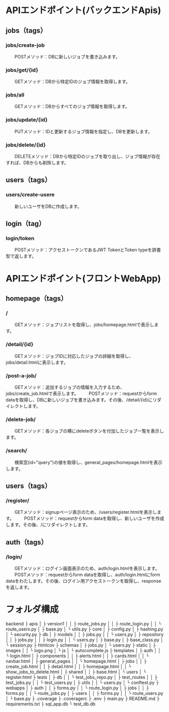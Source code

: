 # APIエンドポイント(バックエンドApis)
## jobs（tags）
### jobs/create-job
　　POSTメソッド：DBに新しいジョブを書き込みます。
### jobs/get/{id}
　　GETメソッド：DBから特定IDのジョブ情報を取得します。
### jobs/all
　　GETメソッド：DBからすべてのジョブ情報を取得します。
### jobs/update/{id}
　　PUTメソッド：IDと更新するジョブ情報を指定し、DBを更新します。
### jobs/delete/{id}
　　DELETEメソッド：DBから特定IDのジョブを取り出し、ジョブ情報が存在すれば、DBからも削除します。

## users（tags）
### users/create-usere
　　新しいユーザをDBに作成します。

## login（tag）
### login/token
　　POSTメソッド：アクセストークンであるJWT TokenとToken typeを辞書型で返します。


# APIエンドポイント(フロントWebApp)
## homepage（tags）
### /
　　GETメソッド：ジョブリストを取得し、jobs/homepage.htmlで表示します。
### /detail/{id}
　　GETメソッド：ジョブIDに対応したジョブの詳細を取得し、jobs/detail.htmlに表示します。
### /post-a-job/
　　GETメソッド：追加するジョブの情報を入力するため、jobs/create_job.htmlで表示します。
　　POSTメソッド：requestからform dataを取得し、DBに新しいジョブを書き込みます。その後、/detail/{id}にリダイレクトします。
### /delete-job/
　　GETメソッド：各ジョブの横にdeleteボタンを付加したジョブ一覧を表示します。

### /search/
　　検索窓(id="query")の値を取得し、general_pages/homepage.htmlを表示します。

## users（tags）
### /register/
　　GETメソッド：signupページ表示のため、/users/register.htmlを表示します。
　　POSTメソッド：requestからform dataを取得し、新しいユーザを作成します。その後、/にリダイレクトします。

## auth（tags）
### /login/
　　GETメソッド：ログイン画面表示のため、auth/login.htmlを表示します。
　　POSTメソッド：requestからform dataを取得し、auth/login.htmlにform dataをわたします。その後、ログイン用アクセストークンを取得し、responseを返します。


# フォルダ構成
backend 
├ apis 
│ ├ version1 
│ │ ├ route_jobs.py 
│ │ ├ route_login.py 
│ │ └ route_users.py 
│ ├ base.py 
│ └ utils.py 
├ core 
│ ├ config.py 
│ ├ hashing.py 
│ └ security.py 
├ db 
│ ├ models 
│ │ ├ jobs.py 
│ │ └ users.py 
│ ├ repository 
│ │ ├ jobs.py 
│ │ ├ login.py 
│ │ └ users.py 
│ ├ base.py 
│ ├ base_class.py 
│ └ session.py 
├ htmlcov 
├ schemas 
│ ├ jobs.py 
│ └ users.py 
├ static 
│ ├ images 
│ │ └ logo.png 
│ └ js 
│    └ autocomplete.js 
├ templates 
│ ├ auth 
│ │ └ login.html 
│ ├ components 
│ │ ├ alerts.html 
│ │ ├ cards.html 
│ │ └ navbar.html 
│ ├ general_pages 
│ │ └ homepage.html 
│ ├ jobs 
│ │ ├ create_job.html 
│ │ ├ detail.html 
│ │ ├ homepage.html 
│ │ └ show_jobs_to_delete.html 
│ ├ shared 
│ │ ├ base.html 
│ └ users 
│    └ register.html 
├ tests 
│ ├ db 
│ │ └ test_jobs_repo.py 
│ ├ test_routes 
│ │ ├ test_jobs.py 
│ │ └ test_users.py 
│ ├ utils 
│ │ └ users.py 
│ └ conftest.py 
├ webapps 
│ ├ auth 
│ │ ├ forms.py 
│ │ └ route_login.py 
│ ├ jobs 
│ │ ├ forms.py 
│ │ └ route_jobs.py 
│ ├ users 
│ │ ├ forms.py 
│ │ └ route_users.py 
│ └ base.py 
├ .coverage 
├ .coveragerc 
├ .env 
├ main.py 
├ README.md 
├ requirements.txt 
├ sql_app.db 
└ test_db.db 
